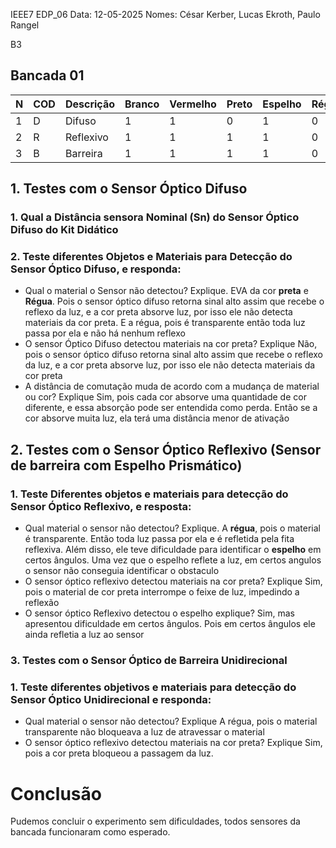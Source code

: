 IEEE7                                  EDP_06
Data: 12-05-2025
Nomes: César Kerber, Lucas Ekroth, Paulo Rangel

B3
## Bancada 01

| N   | COD | Descrição | Branco | Vermelho | Preto | Espelho | Régua |
| --- | --- | --------- | ------ | -------- | ----- | ------- | ----- |
| 1   | D   | Difuso    | 1      | 1        | 0     | 1       | 0     |
| 2   | R   | Reflexivo | 1      | 1        | 1     | 1       | 0     |
| 3   | B   | Barreira  | 1      | 1        | 1     | 1       | 0     |

## 1. Testes com o Sensor Óptico Difuso
### 1. Qual a Distância sensora Nominal (Sn) do Sensor Óptico Difuso do Kit Didático

### 2. Teste diferentes Objetos e Materiais para Detecção do Sensor Óptico Difuso, e responda:
- Qual o material o Sensor não detectou? Explique.
EVA da cor **preta** e **Régua**. Pois o sensor óptico difuso retorna sinal alto assim que recebe o reflexo da luz, e a cor preta absorve luz, por isso ele não detecta materiais da cor preta. E a régua, pois é transparente então toda luz passa por ela e não há nenhum reflexo
- O sensor Óptico Difuso detectou materiais na cor preta? Explique
Não,  pois o sensor óptico difuso retorna sinal alto assim que recebe o reflexo da luz, e a cor preta absorve luz, por isso ele não detecta materiais da cor preta 
- A distância de comutação muda de acordo com a mudança de material ou cor? Explique
  Sim, pois cada cor absorve uma quantidade de cor diferente, e essa absorção pode ser entendida como perda. Então se a cor absorve muita luz, ela terá uma distância menor de ativação
## 2. Testes com o Sensor Óptico Reflexivo (Sensor de barreira com Espelho Prismático)
### 1. Teste Diferentes objetos e materiais para detecção do Sensor Óptico Reflexivo, e resposta:
- Qual material o sensor não detectou? Explique.
A **régua**, pois o material é transparente. Então toda luz passa por ela e é refletida pela fita reflexiva. Além disso, ele teve dificuldade para identificar o **espelho** em certos ângulos. Uma vez que o espelho reflete a luz, em certos angulos o sensor não conseguia identificar o obstaculo
- O sensor óptico reflexivo detectou materiais na cor preta? Explique
Sim, pois o material de cor preta interrompe o feixe de luz, impedindo a reflexão
- O sensor óptico Reflexivo detectou o espelho explique?
Sim, mas apresentou dificuldade em certos ângulos. Pois em certos ângulos ele ainda refletia a luz ao sensor  
### 3. Testes com o Sensor Óptico de Barreira Unidirecional
### 1. Teste diferentes objetivos e materiais para detecção do Sensor Óptico Unidirecional e responda:
- Qual material o sensor não detectou? Explique
A régua, pois o material transparente não bloqueava a luz de atravessar o material 
- O sensor óptico reflexivo detectou materiais na cor preta? Explique
Sim, pois a cor preta bloqueou a passagem da luz.

# Conclusão 
Pudemos concluir o experimento sem dificuldades, todos sensores da bancada funcionaram como esperado.
